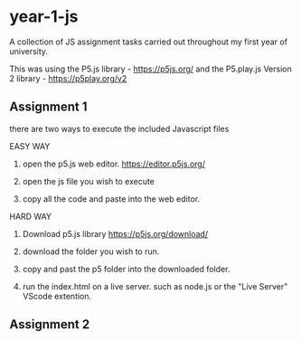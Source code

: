 # year-1-js
A collection of JS assignment tasks carried out throughout my first year of university.

This was using the P5.js library - https://p5js.org/
and the P5.play.js Version 2 library - https://p5play.org/v2


Assignment 1
---------------------------------------------------------------------------------
there are two ways to execute the included Javascript files

EASY WAY 
1. open the p5.js web editor.
https://editor.p5js.org/

2. open the js file you wish to execute

3. copy all the code and paste into the web editor.


HARD WAY 
1. Download p5.js library
https://p5js.org/download/

4. download the folder you wish to run.

3. copy and past the p5 folder into the downloaded folder. 

5. run the index.html on a live server. such as node.js or the "Live Server" VScode extention.


Assignment 2 
-----------------------------------------------------------------------------

